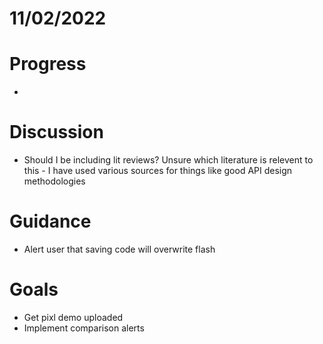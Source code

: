 # 11/02/2022 #
# Progress
- 
# Discussion
- Should I be including lit reviews? Unsure which literature is relevent to this - I have used various sources for things like good API design methodologies
# Guidance #
- Alert user that saving code will overwrite flash
# Goals #
- Get pixl demo uploaded
- Implement comparison alerts
